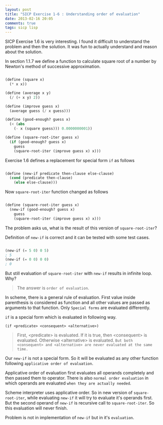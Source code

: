 ```yaml
---
layout: post
title: "SICP Exercise 1-6 : Understanding order of evaluation"
date: 2013-02-16 20:05
comments: true
tags: sicp lisp
---
```


SICP Exercise 1.6 is very interesting. I found it difficult to understand the problem and then the solution. It was fun to actually understand and reason about the solution.

In section 1.1.7 we define a function to calculate square root of a number by Newton's method of successive approximation.

<!-- more -->

``` scheme Newton's method of successive approximation for finding square root of a number

(define (square x)
  (* x x))

(define (average x y)
  (/ (+ x y) 2))

(define (improve guess x)
  (average guess (/ x guess)))

(define (good-enough? guess x)
  (< (abs
    (- x (square guess))) 0.0000000001))

(define (square-root-iter guess x)
  (if (good-enough? guess x)
    guess
    (square-root-iter (improve guess x) x)))
```

Exercise 1.6 defines a replacement for special form `if` as follows


``` scheme 'if' as a ordinary procedure

(define (new-if predicate then-clause else-clause)
  (cond (predicate then-clause)
    (else else-clause)))
```

Now `square-root-iter` function changed as follows

``` scheme New version of 'square-root-iter'

(define (square-root-iter guess x)
  (new-if (good-enough? guess x)
    guess
    (square-root-iter (improve guess x) x)))
```

The problem asks us, what is the result of this version of
`square-root-iter`?

Definition of `new-if` is correct and it can be tested with some test
cases.

``` scheme

(new-if (= 5 0) 0 5)
; 5
(new-if (= 0 0) 0 0)
; 0
```

But still evaluation of `square-root-iter` with `new-if` results in
infinite loop. Why?

> The answer is `order of evaluation`.

In scheme, there is a general rule of evaluation. First value inside
parenthesis is considered as function and all other values are passed
as arguments to that function. Only `Special forms` are evaluated
differently.

`if` is a special form which is evaluated in following way.

    (if <predicate> <consequent> <alternative>)

> First, <predicate\> is evaluated. If it is true, then <consequent\> is evaluated. Otherwise <alternative\> is evaluated. `But both <consequent> and <alternative> are never evaluated at the same time.`


Our `new-if` is not a special form. So it will be evaluated as any
other function following `applicative order of evaluation`.

Applicative order of evaluation first evaluates all operands
completely and then passed them to operator. There is also `normal
order evaluation` in which operands are evaluated `when they are
actually needed`.

Scheme interpreter uses applicative order. So in new version of
`square-root-iter`, while evaluating `new-if` it will try to evaluate
it's operands first. But the second operand of `new-if` is recursive call to
`square-root-iter`. So this evaluation will never finish.

Problem is not in implementation of `new-if` but in it's `evaluation`.
